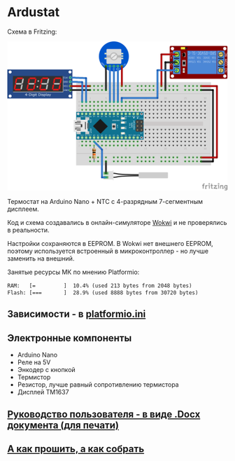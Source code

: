 # Ardustat

Схема в Fritzing:

![Fritzing](./readme_assets/fritzing.png)

Термостат на Arduino Nano + NTC с 4-разрядным 7-сегментным дисплеем.

Код и схема создавались в онлайн-симуляторе [Wokwi](https://wokwi.com/) и не проверялись в реальности.

Настройки сохраняются в EEPROM. В Wokwi нет внешнего EEPROM, поэтому используется встроенный в микроконтроллер - но лучше заменить на внешний.

Занятые ресурсы МК по мнению Platformio:

```
RAM:   [=         ]  10.4% (used 213 bytes from 2048 bytes)
Flash: [===       ]  28.9% (used 8888 bytes from 30720 bytes)
```

## Зависимости - в [platformio.ini](./platformio.ini)

## Электронные компоненты

- Arduino Nano
- Реле на 5V
- Энкодер с кнопкой
- Термистор
- Резистор, лучше равный сопротивлению термистора
- Дисплей TM1637

## [Руководство пользователя - в виде .Docx документа (для печати)](./USER_MANUAL.docx)

## [А как прошить, а как собрать](https://alexgyver.ru/arduino-first/)
